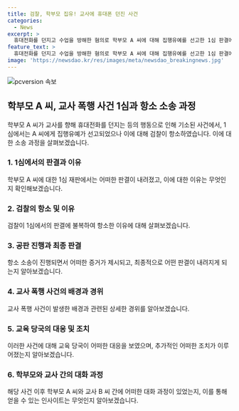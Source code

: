 ```yaml
---
title: 검찰, 학부모 집유! 교사에 휴대폰 던진 사건
categories:
  - News
excerpt: >
  휴대전화를 던지고 수업을 방해한 혐의로 학부모 A 씨에 대해 집행유예를 선고한 1심 판결에 대해 검찰이 항소했습니다. 이에 따라 검찰은 피고인에게 징역 1년 6월을 구형했지만 판결은 징역 1년에 집행유예 3년으로 내렸습니다. 이에 대해 검찰은 행위가 가벼워 부당하다며 선고형을 무겁게 하자고 요구했습니다. A 씨는 딸이 다니는 공립 중학교에서 교사를 욕설하고 휴대전화 등을 던진 혐의로 기소됐으며, 교육 당국은 A 씨를 경찰에 고발했습니다. (사진=TV 제공)
feature_text: >
  휴대전화를 던지고 수업을 방해한 혐의로 학부모 A 씨에 대해 집행유예를 선고한 1심 판결에 대해 검찰이 항소했습니다. 이에 따라 검찰은 피고인에게 징역 1년 6월을 구형했지만 판결은 징역 1년에 집행유예 3년으로 내렸습니다. 이에 대해 검찰은 행위가 가벼워 부당하다며 선고형을 무겁게 하자고 요구했습니다. A 씨는 딸이 다니는 공립 중학교에서 교사를 욕설하고 휴대전화 등을 던진 혐의로 기소됐으며, 교육 당국은 A 씨를 경찰에 고발했습니다. (사진=TV 제공)
image: 'https://newsdao.kr/res/images/meta/newsdao_breakingnews.jpg'
---
```


<p><img src="https://newsdao.kr/res/images/meta/newsdao_breakingnews.jpg" alt="pcversion 속보" /></p>

<h2 data-ke-size="size26">학부모 A 씨, 교사 폭행 사건 1심과 항소 소송 과정</h2>

<p data-ke-size="size16"></p>

<p>학부모 A 씨가 교사를 향해 휴대전화를 던지는 등의 행동으로 인해 기소된 사건에서, 1심에서는 A 씨에게 집행유예가 선고되었으나 이에 대해 검찰이 항소하였습니다. 이에 대한 소송 과정을 살펴보겠습니다.</p>

<h3>1. 1심에서의 판결과 이유</h3>

<p data-ke-size="size16">학부모 A 씨에 대한 1심 재판에서는 어떠한 판결이 내려졌고, 이에 대한 이유는 무엇인지 확인해보겠습니다.</p>

<h3>2. 검찰의 항소 및 이유</h3>

<p data-ke-size="size16">검찰이 1심에서의 판결에 불복하여 항소한 이유에 대해 살펴보겠습니다.</p>

<h3>3. 공판 진행과 최종 판결</h3>

<p data-ke-size="size16">항소 소송이 진행되면서 어떠한 증거가 제시되고, 최종적으로 어떤 판결이 내려지게 되는지 알아보겠습니다.</p>

<h3>4. 교사 폭행 사건의 배경과 경위</h3>

<p data-ke-size="size16">교사 폭행 사건이 발생한 배경과 관련된 상세한 경위를 알아보겠습니다.</p>

<h3>5. 교육 당국의 대응 및 조치</h3>

<p data-ke-size="size16">이러한 사건에 대해 교육 당국이 어떠한 대응을 보였으며, 추가적인 어떠한 조치가 이루어졌는지 알아보겠습니다.</p>

<h3>6. 학부모와 교사 간의 대화 과정</h3>

<p data-ke-size="size16">해당 사건 이후 학부모 A 씨와 교사 B 씨 간에 어떠한 대화 과정이 있었는지, 이를 통해 얻을 수 있는 인사이트는 무엇인지 알아보겠습니다.</p>

